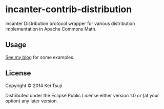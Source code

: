 # incanter-contrib-distribution

Incanter Distribution protocol wrapper for various distribution implementation in Apache Commons Math.

## Usage

[See my blog](http://ktsujister.github.io/blog/2014/09/06/more-distributions-with-incanter-and-commons-math/) for some examples.

## License

Copyright © 2014 Kei Tsuji

Distributed under the Eclipse Public License either version 1.0 or (at
your option) any later version.
